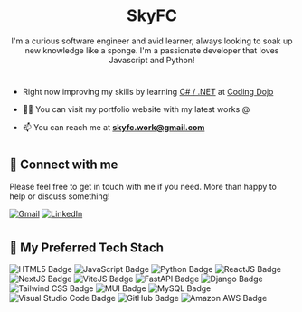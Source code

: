 <h1 align="center">SkyFC</h1>
<p align="center"> I'm a curious software engineer and avid learner, always looking to soak up new knowledge like a sponge. I'm a passionate developer that loves Javascript and Python! </p>

#
- Right now improving my skills by learning [C# / .NET](https://learn.microsoft.com/en-us/dotnet/csharp/tour-of-csharp/) at [Coding Dojo](https://www.codingdojo.com/)

<!-- - 👨‍💻 All of my projects are available at -->

- 👨‍💻 You can visit my portfolio website with my latest works @

- 📫 You can reach me at **skyfc.work@gmail.com**

#

## 🤝 Connect with me

Please feel free to get in touch with me if you need. More than happy to help or discuss something!

[![Gmail](https://img.shields.io/badge/--linkedin?label=Gmail&logo=gmail&style=social)](mailto:skyfc.work@gmail.com)
[![LinkedIn](https://img.shields.io/badge/--linkedin?label=LinkedIn&logo=LinkedIn&style=social)](https://www.linkedin.com/in/skyfc/)

#

## 🧰 My Preferred Tech Stach

![HTML5 Badge](https://img.shields.io/badge/HTML5-E34F26?logo=html5&logoColor=fff&style=for-the-badge)
![JavaScript Badge](https://img.shields.io/badge/JavaScript-F7DF1E?logo=javascript&logoColor=000&style=for-the-badge)
![Python Badge](https://img.shields.io/badge/Python-3776AB?logo=python&logoColor=fff&style=for-the-badge)
![ReactJS Badge](https://img.shields.io/badge/React-61DAFB?logo=react&logoColor=000&style=for-the-badge)
![NextJS Badge](https://img.shields.io/badge/Next.js-000?logo=nextdotjs&logoColor=fff&style=for-the-badge)
![ViteJS Badge](https://img.shields.io/badge/Vite-646CFF?logo=vite&logoColor=fff&style=for-the-badge)
![FastAPI Badge](https://img.shields.io/badge/FastAPI-009688?logo=fastapi&logoColor=fff&style=for-the-badge)
![Django Badge](https://img.shields.io/badge/Django-092E20?logo=django&logoColor=fff&style=for-the-badge)
![Tailwind CSS Badge](https://img.shields.io/badge/Tailwind%20CSS-06B6D4?logo=tailwindcss&logoColor=fff&style=for-the-badge)
![MUI Badge](https://img.shields.io/badge/MUI-007FFF?logo=mui&logoColor=fff&style=for-the-badge)
![MySQL Badge](https://img.shields.io/badge/MySQL-4479A1?logo=mysql&logoColor=fff&style=for-the-badge)
![Visual Studio Code Badge](https://img.shields.io/badge/Visual%20Studio%20Code-007ACC?logo=visualstudiocode&logoColor=fff&style=for-the-badge)
![GitHub Badge](https://img.shields.io/badge/GitHub-181717?logo=github&logoColor=fff&style=for-the-badge)
![Amazon AWS Badge](https://img.shields.io/badge/Amazon%20AWS-232F3E?logo=amazonaws&logoColor=fff&style=for-the-badge)
